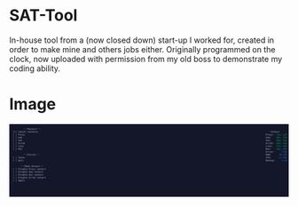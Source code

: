 # SAT-Tool
In-house tool from a (now closed down) start-up I worked for, created in order to make mine and others jobs either. Originally programmed on the clock, now uploaded with permission from my old boss to demonstrate my coding ability.

# Image
![Example](https://github.com/MemeGoddess/SAT-Tool/blob/main/Images/Client.png?raw=true)